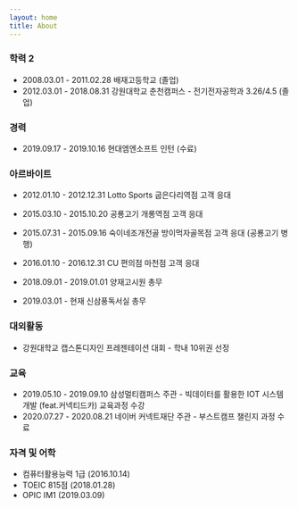 ```yaml
---
layout: home
title: About
---
```




### 학력 2

- 2008.03.01 - 2011.02.28  배재고등학교 (졸업)
- 2012.03.01 - 2018.08.31  강원대학교 춘천캠퍼스 - 전기전자공학과 3.26/4.5 (졸업)



### 경력

- 2019.09.17 - 2019.10.16  현대엠엔소프트 인턴 (수료)



### 아르바이트

- 2012.01.10 - 2012.12.31  Lotto Sports 굽은다리역점 고객 응대

- 2015.03.10 - 2015.10.20  공룡고기 개롱역점 고객 응대
- 2015.07.31 - 2015.09.16  숙이네조개전골 방이먹자골목점 고객 응대 (공룡고기 병행)
- 2016.01.10 - 2016.12.31  CU 편의점 마천점 고객 응대

- 2018.09.01 - 2019.01.01  양재고시원 총무

- 2019.03.01 - 현재  신삼풍독서실 총무



### 대외활동

- 강원대학교 캡스톤디자인 프레젠테이션 대회 - 학내 10위권 선정



### 교육

- 2019.05.10 - 2019.09.10  삼성멀티캠퍼스 주관 - 빅데이터를 활용한 IOT 시스템 개발 (feat.커넥티드카) 교육과정 수강
- 2020.07.27 - 2020.08.21  네이버 커넥트재단 주관 - 부스트캠프 챌린지 과정 수료



### 자격 및 어학

- 컴퓨터활용능력 1급 (2016.10.14)
- TOEIC 815점 (2018.01.28)
- OPIC IM1 (2019.03.09)

